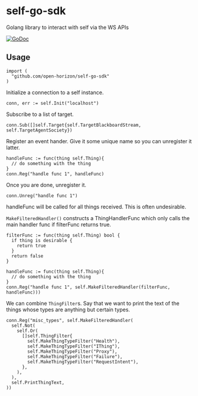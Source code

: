 # self-go-sdk

Golang library to interact with self via the WS APIs

[![GoDoc](https://godoc.org/github.com/open-horizon/self-go-sdk/self?status.svg)](https://godoc.org/github.com/open-horizon/self-go-sdk/self)

## Usage

``` golang
import (
  "github.com/open-horizon/self-go-sdk"
)
```

Initialize a connection to a self instance.

``` golang
conn, err := self.Init("localhost")
```

Subscribe to a list of target.

``` golang
conn.Sub([]self.Target{self.TargetBlackboardStream, self.TargetAgentSociety})
```

Register an event hander. Give it some unique name so you can unregister it latter.

``` golang
handleFunc := func(thing self.Thing){
  // do something with the thing
}
conn.Reg("handle func 1", handleFunc)
```

Once you are done, unregister it.
``` golang
conn.Unreg("handle func 1")
```

handleFunc will be called for all things received. This is often undesirable.

`MakeFilteredHandler()` constructs a ThingHandlerFunc which only calls the main handler func if filterFunc returns true.

``` golang
filterFunc := func(thing self.Thing) bool {
  if thing is desirable {
    return true
  }
  return false
}

handleFunc := func(thing self.Thing){
  // do something with the thing
}
conn.Reg("handle func 1", self.MakeFilteredHandler(filterFunc, handleFunc)))
```

We can combine `ThingFilter`s. Say that we want to print the text of the things whose types are anything but certain types.

``` golang
conn.Reg("misc_types", self.MakeFilteredHandler(
  self.Not(
    self.Or(
      []self.ThingFilter{
        self.MakeThingTypeFilter("Health"),
        self.MakeThingTypeFilter("IThing"),
        self.MakeThingTypeFilter("Proxy"),
        self.MakeThingTypeFilter("Failure"),
        self.MakeThingTypeFilter("RequestIntent"),
      },
    ),
  ),
  self.PrintThingText,
))
```
